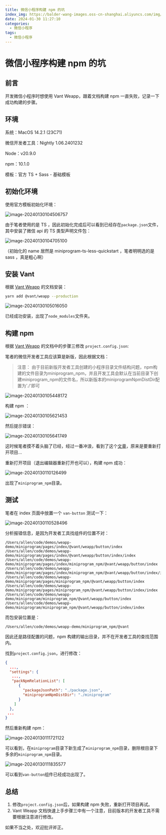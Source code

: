 ```yaml
---
title: 微信小程序构建 npm 的坑
index_img: https://balder-wang-images.oss-cn-shanghai.aliyuncs.com/img/2024-01-30-image-20240130110528496.png
date: 2024-01-30 11:27:10
categories:
  - 微信小程序
tags:
  - 微信小程序
---
```


# 微信小程序构建 npm 的坑

## 前言

开发微信小程序时想使用 Vant Weapp，跟着文档构建 npm 一直失败，记录一下成功构建的步骤。

## 环境

系统：MacOS 14.2.1 (23C71)

微信开发者工具：Nightly 1.06.2401232

Node：v20.9.0

npm：10.1.0

模板：官方 TS + Sass - 基础模板

## 初始化环境

使用官方模板初始化环境：

![image-20240130104506757](https://balder-wang-images.oss-cn-shanghai.aliyuncs.com/img/2024-01-30-image-20240130104506757.png)

由于笔者使用的是 TS ，因此初始化完成后可以看到已经存在`package.json`文件，其中安装了微信 api 的 TS 类型声明文件包：

![image-20240130104705100](https://balder-wang-images.oss-cn-shanghai.aliyuncs.com/img/2024-01-30-image-20240130104705100.png)

（初始化的 name 居然是 miniprogram-ts-less-quickstart ，笔者明明选的是 sass ，真是粗心啊）

## 安装 Vant

根据 [Vant Weapp](https://youzan.github.io/vant-weapp/#/quickstart) 的文档安装：

```bash
yarn add @vant/weapp --production
```

![image-20240130105016050](https://balder-wang-images.oss-cn-shanghai.aliyuncs.com/img/2024-01-30-image-20240130105016050.png)

已经成功安装，出现了`node_modules`文件夹。

## 构建 npm

根据 [Vant Weapp](https://youzan.github.io/vant-weapp/#/quickstart%23bu-zou-san-xiu-gai-project.config.json) 的文档中的步骤三修改 `project.config.json`:

笔者的微信开发者工具应该算是新版，因此根据文档：

> 注意： 由于目前新版开发者工具创建的小程序目录文件结构问题，npm构建的文件目录为miniprogram_npm，并且开发工具会默认在当前目录下创建miniprogram_npm的文件名，所以新版本的miniprogramNpmDistDir配置为'./'即可

![image-20240130105448172](https://balder-wang-images.oss-cn-shanghai.aliyuncs.com/img/2024-01-30-image-20240130105448172.png)

构建 npm ：

![image-20240130105621453](https://balder-wang-images.oss-cn-shanghai.aliyuncs.com/img/2024-01-30-image-20240130105621453.png)

然后提示错误：

![image-20240130105641749](https://balder-wang-images.oss-cn-shanghai.aliyuncs.com/img/2024-01-30-image-20240130105641749.png)

这时候笔者摸不着头脑了已经，经过一番冲浪，看到了这个[文章](https://mp.weixin.qq.com/s/zy7ZiuGxNiCfEsguhmOBIg)，原来是要重新打开项目...

重新打开项目（退出编辑器重新打开也可以），构建 npm 成功：

![image-20240130110126499](https://balder-wang-images.oss-cn-shanghai.aliyuncs.com/img/2024-01-30-image-20240130110126499.png)

出现了`miniprogram_npm`目录。

## 测试

笔者在 index 页面中放置一个 `van-button` 测试一下：

![image-20240130110528496](https://balder-wang-images.oss-cn-shanghai.aliyuncs.com/img/2024-01-30-image-20240130110528496.png)

分析报错信息，是因为开发者工具找组件的位置不对：

```
/Users/allen/code/demos/weapp-demo/miniprogram/pages/index/@vant/weapp/button/index 
/Users/allen/code/demos/weapp-demo/miniprogram/pages/index/@vant/weapp/button/index/index 
/Users/allen/code/demos/weapp-demo/miniprogram/pages/index/miniprogram_npm/@vant/weapp/button/index
/Users/allen/code/demos/weapp-demo/miniprogram/pages/index/miniprogram_npm/@vant/weapp/button/index/index
/Users/allen/code/demos/weapp-demo/miniprogram/pages/miniprogram_npm/@vant/weapp/button/index
/Users/allen/code/demos/weapp-demo/miniprogram/pages/miniprogram_npm/@vant/weapp/button/index/index
/Users/allen/code/demos/weapp-demo/miniprogram/miniprogram_npm/@vant/weapp/button/index
/Users/allen/code/demos/weapp-demo/miniprogram/miniprogram_npm/@vant/weapp/button/index/index
```

而包安装位置是：

```
/Users/allen/code/demos/weapp-demo/miniprogram_npm/@vant
```

因此还是路径配置的问题，npm 构建的输出目录，并不在开发者工具的查找范围内。

找到`project.config.json`，进行修改：

```json
{
  ...,
  "settings": {
   ...,
   "packNpmRelationList": [
      {
        "packageJsonPath": "./package.json",
        "miniprogramNpmDistDir": "./miniprogram"
      }
    ]
  },
 ...
}
```

然后重新构建 npm：

![image-20240130111721122](https://balder-wang-images.oss-cn-shanghai.aliyuncs.com/img/2024-01-30-image-20240130111721122.png)

可以看到，在`miniprogram`目录下新生成了`miniprogram_npm`目录，删除根目录下多余的`miniprogram_npm`目录。

![image-20240130111835577](https://balder-wang-images.oss-cn-shanghai.aliyuncs.com/img/2024-01-30-image-20240130111835577.png)

可以看到`van-button`组件已经成功出现了。

## 总结

1. 修改`project.config.json`后，如果构建 npm 失败，重新打开项目再试。
2. Vant Weapp 文档快速上手步骤三中有一个注意，目前版本的开发者工具不需要根据注意进行修改。

如果不当之处，欢迎批评斧正。
